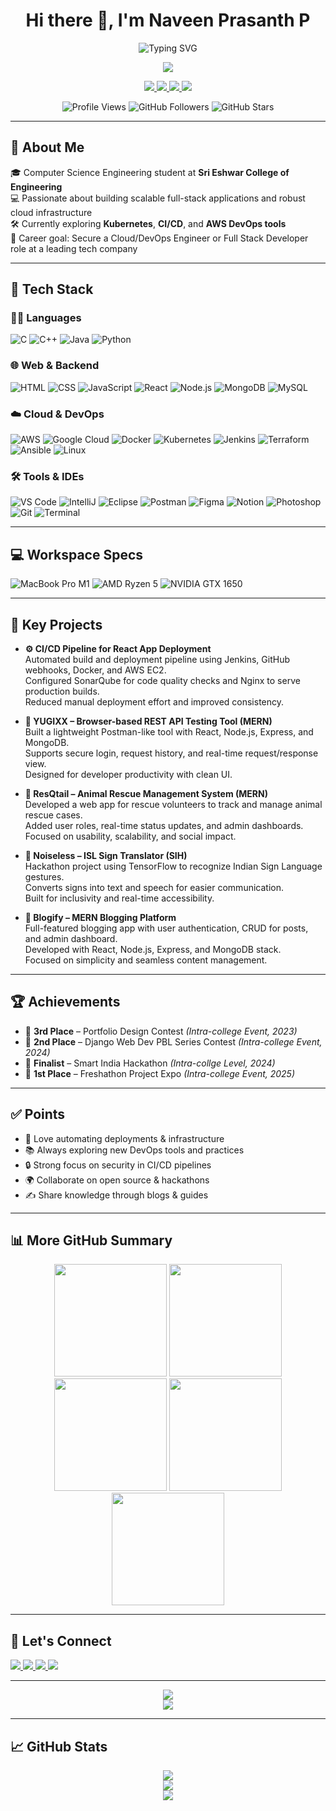 <h1 align="center">Hi there 👋, I'm Naveen Prasanth P</h1>

<p align="center">
  <img src="https://readme-typing-svg.herokuapp.com?font=Fira+Code&size=24&pause=1000&center=true&vCenter=true&width=650&lines=Cloud+Engineer+%7C+DevOps+Enthusiast+%7C+Full+Stack+Developer" alt="Typing SVG" />
</p>

<p align="center">
  <a href="https://drive.google.com/file/d/1dpWkOVbweVB4gGqBnlqCzWu4Ss8I4nnf/view?usp=drive_link" target="_blank">
    <img src="https://img.shields.io/badge/Resume-View-blue?style=for-the-badge&logo=adobe-acrobat-reader&logoColor=white"/>
  </a>
</p>



<p align="center">
  <a href="https://www.linkedin.com/in/naveen-prasanth-p-373aaa2a0" target="_blank">
    <img src="https://img.shields.io/badge/LinkedIn-0A66C2?style=for-the-badge&logo=linkedin&logoColor=white"/>
  </a>
  <a href="https://github.com/naveenprasanth0508" target="_blank">
    <img src="https://img.shields.io/badge/GitHub-181717?style=for-the-badge&logo=github&logoColor=white"/>
  </a>
  <a href="mailto:prasanthnaveen100@gmail.com">
    <img src="https://img.shields.io/badge/Email-D14836?style=for-the-badge&logo=gmail&logoColor=white"/>
  </a>
  <a href="https://topmate.io/yugen_naveen" target="_blank">
    <img src="https://img.shields.io/badge/Topmate-Connect-0a8f08?style=for-the-badge&logo=linktree&logoColor=white"/>
  </a>
</p>

<p align="center">
  <img src="https://komarev.com/ghpvc/?username=naveenprasanth0508&style=flat-square&color=blue" alt="Profile Views"/>
  <img src="https://img.shields.io/github/followers/naveenprasanth0508?style=social" alt="GitHub Followers"/>
  <img src="https://img.shields.io/github/stars/naveenprasanth0508?style=social" alt="GitHub Stars"/>
</p>

---

## 🚀 About Me

🎓 Computer Science Engineering student at **Sri Eshwar College of Engineering**  
💻 Passionate about building scalable full-stack applications and robust cloud infrastructure  
🛠 Currently exploring **Kubernetes**, **CI/CD**, and **AWS DevOps tools**  
🎯 Career goal: Secure a Cloud/DevOps Engineer or Full Stack Developer role at a leading tech company

---

## 🧰 Tech Stack

### 👨‍💻 Languages
![C](https://img.icons8.com/color/48/c-programming.png)
![C++](https://img.icons8.com/color/48/c-plus-plus-logo.png)
![Java](https://img.icons8.com/color/48/java-coffee-cup-logo.png)
![Python](https://img.icons8.com/color/48/python.png)

### 🌐 Web & Backend
![HTML](https://img.icons8.com/color/48/html-5.png)
![CSS](https://img.icons8.com/color/48/css3.png)
![JavaScript](https://img.icons8.com/color/48/javascript.png)
![React](https://img.icons8.com/color/48/react-native.png)
![Node.js](https://img.icons8.com/color/48/nodejs.png)
![MongoDB](https://img.icons8.com/color/48/mongodb.png)
![MySQL](https://img.icons8.com/color/48/mysql-logo.png)

### ☁️ Cloud & DevOps
![AWS](https://img.icons8.com/color/48/amazon-web-services.png)
![Google Cloud](https://img.icons8.com/color/48/google-cloud.png)
![Docker](https://img.icons8.com/color/48/docker.png)
![Kubernetes](https://img.icons8.com/color/48/kubernetes.png)
![Jenkins](https://img.icons8.com/color/48/jenkins.png)
![Terraform](https://img.icons8.com/color/48/terraform.png)
![Ansible](https://img.icons8.com/color/48/ansible.png)
![Linux](https://img.icons8.com/color/48/linux.png)

### 🛠️ Tools & IDEs
![VS Code](https://img.icons8.com/fluency/48/visual-studio-code-2019.png)
![IntelliJ](https://img.icons8.com/color/48/intellij-idea.png)
![Eclipse](https://img.icons8.com/color/48/eclipse.png)
![Postman](https://img.icons8.com/external-tal-revivo-color-tal-revivo/48/external-postman-is-the-only-complete-api-development-environment-logo-color-tal-revivo.png)
![Figma](https://img.icons8.com/color/48/figma--v1.png)
![Notion](https://img.icons8.com/color/48/notion.png)
![Photoshop](https://img.icons8.com/doodle/48/adobe-photoshop.png)
<img src="https://img.icons8.com/color/48/git.png" title="Git" />
<img src="https://img.icons8.com/fluency/48/console.png" title="Terminal" />

---

## 💻 Workspace Specs

![MacBook Pro M1](https://img.shields.io/badge/MacBook-Pro_M1-ED1C24?style=for-the-badge&logo=apple&logoColor=white)
![AMD Ryzen 5](https://img.shields.io/badge/AMD-Ryzen_5_4600H-ED1C24?style=for-the-badge&logo=amd&logoColor=white)
![NVIDIA GTX 1650](https://img.shields.io/badge/NVIDIA-GTX1650-76B900?style=for-the-badge&logo=nvidia&logoColor=white)

---

## 💼 Key Projects

- **⚙️ CI/CD Pipeline for React App Deployment**  
  Automated build and deployment pipeline using Jenkins, GitHub webhooks, Docker, and AWS EC2.  
  Configured SonarQube for code quality checks and Nginx to serve production builds.  
  Reduced manual deployment effort and improved consistency.

- **🧪 YUGIXX – Browser-based REST API Testing Tool (MERN)**  
  Built a lightweight Postman-like tool with React, Node.js, Express, and MongoDB.  
  Supports secure login, request history, and real-time request/response view.  
  Designed for developer productivity with clean UI.

- **🐾 ResQtail – Animal Rescue Management System (MERN)**  
  Developed a web app for rescue volunteers to track and manage animal rescue cases.  
  Added user roles, real-time status updates, and admin dashboards.  
  Focused on usability, scalability, and social impact.

- **🤟 Noiseless – ISL Sign Translator (SIH)**  
  Hackathon project using TensorFlow to recognize Indian Sign Language gestures.  
  Converts signs into text and speech for easier communication.  
  Built for inclusivity and real-time accessibility.

- **📝 Blogify – MERN Blogging Platform**  
  Full-featured blogging app with user authentication, CRUD for posts, and admin dashboard.  
  Developed with React, Node.js, Express, and MongoDB stack.  
  Focused on simplicity and seamless content management.


---

## 🏆 Achievements

- 🥉 **3rd Place** – Portfolio Design Contest *(Intra-college Event, 2023)*
- 🥈 **2nd Place** – Django Web Dev PBL Series Contest *(Intra-college Event, 2024)*
- 🚀 **Finalist** – Smart India Hackathon *(Intra-collge Level, 2024)*
- 🥇 **1st Place** – Freshathon Project Expo *(Intra-college Event, 2025)*

---

## ✅ Points

- 🌱 Love automating deployments & infrastructure
- 📚 Always exploring new DevOps tools and practices
- 🔒 Strong focus on security in CI/CD pipelines
- 🌍 Collaborate on open source & hackathons
- ✍️ Share knowledge through blogs & guides

---

## 📊 More GitHub Summary

<div align="center">
  <img src="http://github-profile-summary-cards.vercel.app/api/cards/profile-details?username=naveenprasanth0508&theme=github_dark" height="180em" />
  <img src="http://github-profile-summary-cards.vercel.app/api/cards/repos-per-language?username=naveenprasanth0508&theme=github_dark" height="180em" />
  <img src="http://github-profile-summary-cards.vercel.app/api/cards/most-commit-language?username=naveenprasanth0508&theme=github_dark" height="180em" />
  <img src="http://github-profile-summary-cards.vercel.app/api/cards/stats?username=naveenprasanth0508&theme=github_dark" height="180em" />
  <img src="http://github-profile-summary-cards.vercel.app/api/cards/productive-time?username=naveenprasanth0508&theme=github_dark&utcOffset=8" height="180em" />
</div>

---

## 🤝 Let's Connect

  <a href="https://www.linkedin.com/in/naveen-prasanth-p-373aaa2a0" target="_blank">
    <img src="https://img.shields.io/badge/LinkedIn-0A66C2?style=for-the-badge&logo=linkedin&logoColor=white"/>
  </a>
  <a href="https://github.com/naveenprasanth0508?tab=followers">
    <img src="https://img.shields.io/github/followers/naveenprasanth0508?label=Follow%20Me&style=for-the-badge&logo=github"/>
  </a>
  <a href="mailto:prasanthnaveen100@gmail.com">
    <img src="https://img.shields.io/badge/Email-D14836?style=for-the-badge&logo=gmail&logoColor=white"/>
  </a>
  <a href="https://topmate.io/yugen_naveen" target="_blank">
    <img src="https://img.shields.io/badge/Topmate-Connect-0a8f08?style=for-the-badge&logo=linktree&logoColor=white"/>
  </a>
</p>

---

<p align="center">
  <img src="https://readme-typing-svg.herokuapp.com?font=Fira+Code&size=18&pause=1200&color=FFA500&center=true&vCenter=true&width=800&lines=Attitude+doesn’t+define+everything" />
  <br />
  <img src="https://readme-typing-svg.herokuapp.com?font=Fira+Code&size=18&pause=1200&color=00FFAA&center=true&vCenter=true&width=800&lines=but+determination+does." />
</p>

---

## 📈 GitHub Stats

<p align="center">
  <img src="https://github-readme-stats.vercel.app/api?username=naveenprasanth0508&show_icons=true&theme=tokyonight&hide=issues" />
  <br />
  <img src="https://github-readme-streak-stats.herokuapp.com/?user=naveenprasanth0508&theme=tokyonight&hide_border=true" />
  <br />
  <img src="https://github-readme-activity-graph.vercel.app/graph?username=naveenprasanth0508&theme=react-dark&area=true&hide_border=true"/>
</p>
